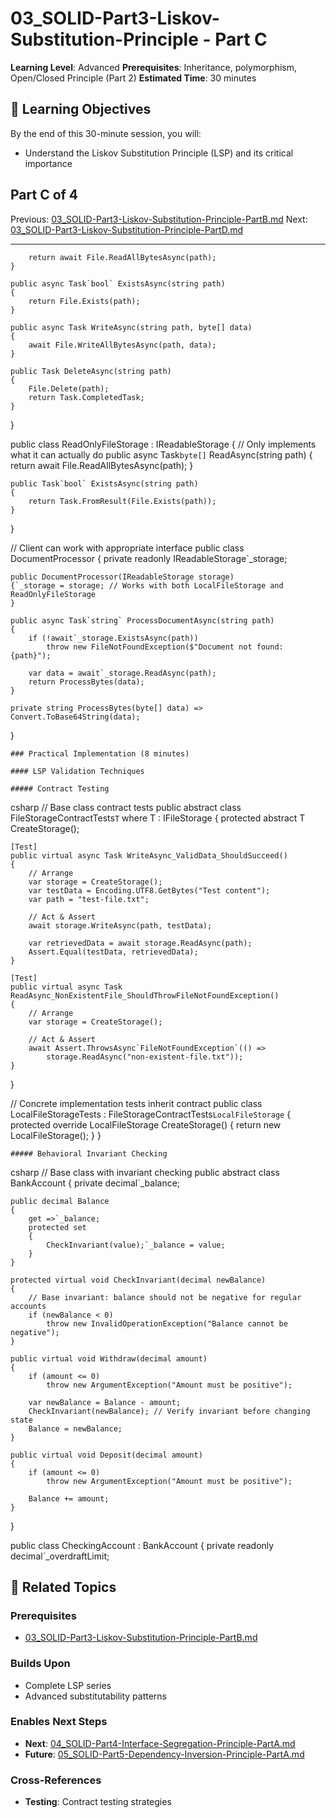 # 03_SOLID-Part3-Liskov-Substitution-Principle - Part C

**Learning Level**: Advanced
**Prerequisites**: Inheritance, polymorphism, Open/Closed Principle (Part 2)
**Estimated Time**: 30 minutes

## 🎯 Learning Objectives

By the end of this 30-minute session, you will:

- Understand the Liskov Substitution Principle (LSP) and its critical importance

## Part C of 4

Previous: [03_SOLID-Part3-Liskov-Substitution-Principle-PartB.md](03_SOLID-Part3-Liskov-Substitution-Principle-PartB.md)
Next: [03_SOLID-Part3-Liskov-Substitution-Principle-PartD.md](03_SOLID-Part3-Liskov-Substitution-Principle-PartD.md)

---

        return await File.ReadAllBytesAsync(path);
    }

    public async Task`bool` ExistsAsync(string path)
    {
        return File.Exists(path);
    }

    public async Task WriteAsync(string path, byte[] data)
    {
        await File.WriteAllBytesAsync(path, data);
    }

    public Task DeleteAsync(string path)
    {
        File.Delete(path);
        return Task.CompletedTask;
    }
}

public class ReadOnlyFileStorage : IReadableStorage
{
    // Only implements what it can actually do
    public async Task`byte[]` ReadAsync(string path)
    {
        return await File.ReadAllBytesAsync(path);
    }

    public Task`bool` ExistsAsync(string path)
    {
        return Task.FromResult(File.Exists(path));
    }
}

// Client can work with appropriate interface
public class DocumentProcessor
{
    private readonly IReadableStorage`_storage;

    public DocumentProcessor(IReadableStorage storage)
    {`_storage = storage; // Works with both LocalFileStorage and ReadOnlyFileStorage
    }

    public async Task`string` ProcessDocumentAsync(string path)
    {
        if (!await`_storage.ExistsAsync(path))
            throw new FileNotFoundException($"Document not found: {path}");

        var data = await`_storage.ReadAsync(path);
        return ProcessBytes(data);
    }

    private string ProcessBytes(byte[] data) => Convert.ToBase64String(data);
}

    ### Practical Implementation (8 minutes)

    #### LSP Validation Techniques

    ##### Contract Testing
csharp
// Base class contract tests
public abstract class FileStorageContractTests`T` where T : IFileStorage
{
    protected abstract T CreateStorage();

    [Test]
    public virtual async Task WriteAsync_ValidData_ShouldSucceed()
    {
        // Arrange
        var storage = CreateStorage();
        var testData = Encoding.UTF8.GetBytes("Test content");
        var path = "test-file.txt";

        // Act & Assert
        await storage.WriteAsync(path, testData);

        var retrievedData = await storage.ReadAsync(path);
        Assert.Equal(testData, retrievedData);
    }

    [Test]
    public virtual async Task ReadAsync_NonExistentFile_ShouldThrowFileNotFoundException()
    {
        // Arrange
        var storage = CreateStorage();

        // Act & Assert
        await Assert.ThrowsAsync`FileNotFoundException`(() =>
            storage.ReadAsync("non-existent-file.txt"));
    }
}

// Concrete implementation tests inherit contract
public class LocalFileStorageTests : FileStorageContractTests`LocalFileStorage`
{
    protected override LocalFileStorage CreateStorage()
    {
        return new LocalFileStorage();
    }
}

    ##### Behavioral Invariant Checking
csharp
// Base class with invariant checking
public abstract class BankAccount
{
    private decimal`_balance;

    public decimal Balance
    {
        get =>`_balance;
        protected set
        {
            CheckInvariant(value);`_balance = value;
        }
    }

    protected virtual void CheckInvariant(decimal newBalance)
    {
        // Base invariant: balance should not be negative for regular accounts
        if (newBalance < 0)
            throw new InvalidOperationException("Balance cannot be negative");
    }

    public virtual void Withdraw(decimal amount)
    {
        if (amount <= 0)
            throw new ArgumentException("Amount must be positive");

        var newBalance = Balance - amount;
        CheckInvariant(newBalance); // Verify invariant before changing state
        Balance = newBalance;
    }

    public virtual void Deposit(decimal amount)
    {
        if (amount <= 0)
            throw new ArgumentException("Amount must be positive");

        Balance += amount;
    }
}

public class CheckingAccount : BankAccount
{
    private readonly decimal`_overdraftLimit;

## 🔗 Related Topics

### **Prerequisites**

- [03_SOLID-Part3-Liskov-Substitution-Principle-PartB.md](03_SOLID-Part3-Liskov-Substitution-Principle-PartB.md)

### **Builds Upon**

- Complete LSP series
- Advanced substitutability patterns

### **Enables Next Steps**

- **Next**: [04_SOLID-Part4-Interface-Segregation-Principle-PartA.md](04_SOLID-Part4-Interface-Segregation-Principle-PartA.md)
- **Future**: [05_SOLID-Part5-Dependency-Inversion-Principle-PartA.md](05_SOLID-Part5-Dependency-Inversion-Principle-PartA.md)

### **Cross-References**

- **Testing**: Contract testing strategies
